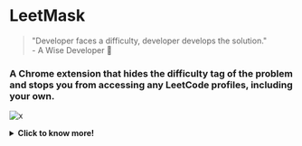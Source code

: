 # LeetMask
> "Developer faces a difficulty, developer develops the solution." <br/>- A Wise Developer 🦉

### A Chrome extension that hides the difficulty tag of the problem and stops you from accessing any LeetCode profiles, including your own.
![x](https://user-images.githubusercontent.com/81289215/176774584-b67abe24-4c0c-46c9-ad39-e1e3dcea5b4e.gif)

<details>
  <summary> <b>Click to know more!</b></summary>
  
  ## 𝐐. 𝐖𝐡𝐲 𝐡𝐢𝐝𝐞 𝐭𝐡𝐞 𝐝𝐢𝐟𝐟𝐢𝐜𝐮𝐥𝐭𝐲 𝐭𝐚𝐠 𝐨𝐟 𝐚 𝐩𝐫𝐨𝐛𝐥𝐞𝐦? <br />
  <p>𝐀. This feature attempts to improve your performance by replacing the difficulty tag with a cute little- '💩' emoji. <br/>
  Knowing the problem's difficulty level before getting to solve it can create a mental blocker. Failing to solve an "Easy" one can lower your confidence and knowing that it's a "Hard" one, may make you give up early. <br/><br/>
  Also, hiding the difficulty makes the experience similar to interviews where you are not specifically informed of the level of difficulty. And so, you have a chance to approach the problem without bias. </p>
  
  ## 𝐐. 𝐖𝐡𝐲 𝐩𝐫𝐞𝐯𝐞𝐧𝐭 𝐟𝐫𝐨𝐦 𝐯𝐢𝐞𝐰𝐢𝐧𝐠 𝐲𝐨𝐮𝐫 𝐨𝐰𝐧 𝐩𝐫𝐨𝐟𝐢𝐥𝐞?
  <p>𝐀. This feature is an attempt to make you realise that there's always more to do 🚀.<br/><br/>
  
  FUCK THE POINTS, PLAY FOR THE LOVE OF THE GAME. Points are just the signifiers— the Badges, the Contest Ratings, the amount of problems solved— and while they may be pleasurable, they don’t sustain you. If you play for the points, you will get rich and stop trying. Get lost in playing the game and stop worrying about the points. Points are just small tokens put there to distract and limit you.<br/><br/>

The extension prevents you from feeling like you're done once you get the green box for the day, or when you achieve a certain LeetCode Badge, or when you feel too good about yourself.<p/>

## 𝐐. 𝐖𝐡𝐲 𝐩𝐫𝐞𝐯𝐞𝐧𝐭 𝐟𝐫𝐨𝐦 𝐯𝐢𝐞𝐰𝐢𝐧𝐠 𝐲𝐨𝐮𝐫 𝐬𝐨𝐦𝐞𝐨𝐧𝐞 𝐞𝐥𝐬𝐞'𝐬 𝐩𝐫𝐨𝐟𝐢𝐥𝐞?
<p>𝐀. This feature is an attempt to prevent you from falling into the trap of comparison 🎯.<br/><br/>

You may have just achieved your first Monthly LeetCoding Challenge Badge but looking at your friend's profile, you may find that he's been putting effort from before and has a couple more badges.<br/><br/>

The idea is if you find yourself checking out others' profiles more often than you should then you're probably taking your eyes off your own grass and checking how much greener everyone else’s is. Naturally, you might see several lawns that appeared greener than your own, which can ultimately fuel your sense of inferiority. <br/><br/>

However, the reality is that you may think that someone’s grass is greener than yours, but who knows, they might be copying solutions and increasing their problem count 🤷🏽‍♂️.<p/>
</details>
